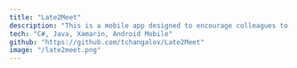 ```yaml
---
title: "Late2Meet"
description: "This is a mobile app designed to encourage colleagues to attend meetings on time through a gamified penalty system. Team members contribute $1 to a shared fund when they arrived late to any scheduled meeting. The collected funds were used for team activities like lunches."
tech: "C#, Java, Xamarin, Android Mobile"
github: "https://github.com/tchangalov/Late2Meet"
image: "/late2meet.png"
---
```

